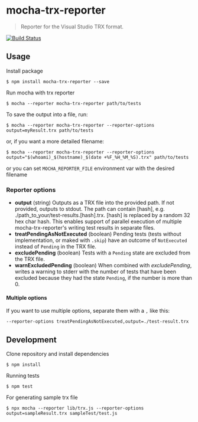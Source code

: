 # mocha-trx-reporter

> Reporter for the Visual Studio TRX format.

[![Build Status](https://travis-ci.org/Infragistics/mocha-trx-reporter.svg?branch=master)](https://travis-ci.org/Infragistics/mocha-trx-reporter)

## Usage

Install package

`$ npm install mocha-trx-reporter --save`

Run mocha with trx reporter

`$ mocha --reporter mocha-trx-reporter path/to/tests`

To save the output into a file, run:

`$ mocha --reporter mocha-trx-reporter --reporter-options output=myResult.trx path/to/tests`

or, if you want a more detailed filename:

`$ mocha --reporter mocha-trx-reporter --reporter-options output="$(whoami)_$(hostname)_$(date +%F_%H_%M_%S).trx" path/to/tests`

or you can set `MOCHA_REPORTER_FILE` environment var with the desired filename

### Reporter options

- **output** (string)
  Outputs as a TRX file into the provided path. If not provided, outputs to stdout.
  The path can contain [hash], e.g. ./path_to_your/test-results.[hash].trx. [hash] is replaced by a random 32 hex char hash. This enables support of parallel execution of multiple mocha-trx-reporter's writing test results in separate files.
- **treatPendingAsNotExecuted** (boolean)
  Pending tests (tests without implementation, or maked with `.skip`) have an  outcome of `NotExecuted` instead of
  `Pending` in the TRX file.
- **excludePending** (boolean)
  Tests with a `Pending` state are excluded from the TRX file.
- **warnExcludedPending** (boolean)
  When combined with *excludePending*, writes a warning to stderr with the number of
  tests that have been excluded because they had the state `Pending`, if the number is more than 0.

#### Multiple options

If you want to use multiple options, separate them with a `,` like this:

`--reporter-options treatPendingAsNotExecuted,output=./test-result.trx`

## Development

Clone repository and install dependencies

`$ npm install`

Running tests

`$ npm test`

For generating sample trx file

`$ npx mocha --reporter lib/trx.js --reporter-options output=sampleResult.trx sampleTest/test.js`
